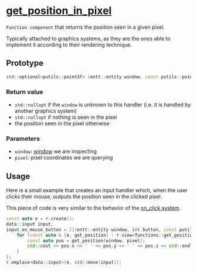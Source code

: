 # [get_position_in_pixel](get_position_in_pixel.hpp)

`Function component` that returns the position seen in a given pixel.

Typically attached to graphics systems, as they are the ones able to implement it according to their rendering technique.

## Prototype

```cpp
std::optional<putils::point3f> (entt::entity window, const putils::point2ui & pixel);
```

### Return value

* `std::nullopt` if the `window` is unknown to this handler (i.e. it is handled by another graphics system)
* `std::nullopt` if nothing is seen in the pixel
* the position seen in the pixel otherwise

### Parameters

* `window`: [window](window.md) we are inspecting
* `pixel`: pixel coordinates we are querying

## Usage

Here is a small example that creates an input handler which, when the user clicks their mouse, outputs the position seen in the clicked pixel.

This piece of code is very similar to the behavior of the [on_click system](../systems/on_click/on_click.md).

```cpp
const auto e = r.create();
data::input input;
input.on_mouse_button = [](entt::entity window, int button, const putils::point2f & pixel, bool pressed) {
    for (const auto & [e, get_position] : r.view<functions::get_position_in_pixel>().each()) {
        const auto pos = get_position(window, pixel);
        std::cout << pos.x << ' ' << pos.y << ' ' << pos.z << std::endl;
    }
};
r.emplace<data::input>(e, std::move(input));
```